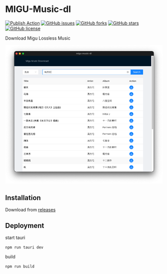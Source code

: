 
# MIGU-Music-dl   
[![Publish Action](https://github.com/swim2sun/migu-music-dl/actions/workflows/publish.yml/badge.svg)](https://github.com/swim2sun/migu-music-dl/actions/workflows/publish.yml) 
[![GitHub issues](https://img.shields.io/github/issues/swim2sun/migu-music-dl)](https://github.com/swim2sun/migu-music-dl/issues)
[![GitHub forks](https://img.shields.io/github/forks/swim2sun/migu-music-dl)](https://github.com/swim2sun/migu-music-dl/network)
[![GitHub stars](https://img.shields.io/github/stars/swim2sun/migu-music-dl)](https://github.com/swim2sun/migu-music-dl/stargazers)
[![GitHub license](https://img.shields.io/github/license/swim2sun/migu-music-dl)](https://github.com/swim2sun/migu-music-dl)


Download Migu Lossless Music

![](./screenshot.png)

## Installation

Download from [releases](https://github.com/swim2sun/migu-music-dl/releases) 

## Deployment

start tauri
```
npm run tauri dev
```

build
```
npm run build
```
